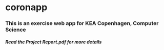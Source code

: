 # coronapp

<h3>This is an exercise web app for KEA Copenhagen, Computer Science</h3> 

<h5>Read the Project Report.pdf for more details</h5>
